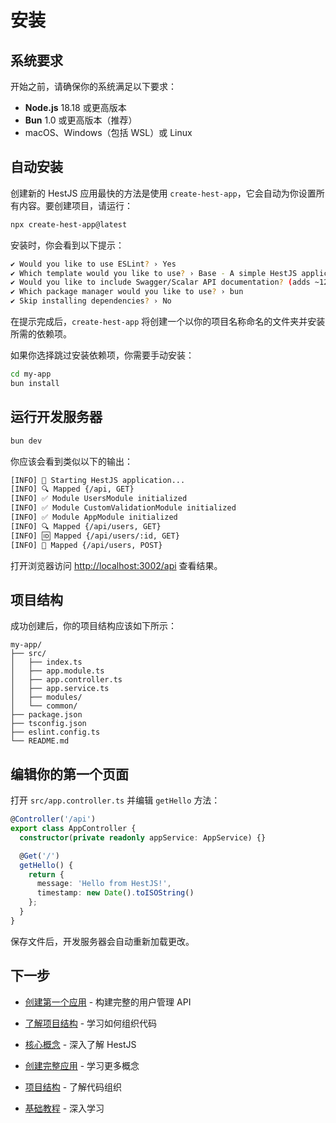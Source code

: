# 安装

## 系统要求

开始之前，请确保你的系统满足以下要求：

- **Node.js** 18.18 或更高版本
- **Bun** 1.0 或更高版本（推荐）
- macOS、Windows（包括 WSL）或 Linux

## 自动安装

创建新的 HestJS 应用最快的方法是使用 `create-hest-app`，它会自动为你设置所有内容。要创建项目，请运行：

```bash
npx create-hest-app@latest
```

安装时，你会看到以下提示：

```bash
✔ Would you like to use ESLint? › Yes
✔ Which template would you like to use? › Base - A simple HestJS application with basic features
✔ Would you like to include Swagger/Scalar API documentation? (adds ~12MB to build size) › No
✔ Which package manager would you like to use? › bun
✔ Skip installing dependencies? › No
```

在提示完成后，`create-hest-app` 将创建一个以你的项目名称命名的文件夹并安装所需的依赖项。

如果你选择跳过安装依赖项，你需要手动安装：

```bash
cd my-app
bun install
```

## 运行开发服务器

```bash
bun dev
```

你应该会看到类似以下的输出：

```bash
[INFO] 🚀 Starting HestJS application...
[INFO] 🔍 Mapped {/api, GET}
[INFO] ✅ Module UsersModule initialized
[INFO] ✅ Module CustomValidationModule initialized  
[INFO] ✅ Module AppModule initialized
[INFO] 🔍 Mapped {/api/users, GET}
[INFO] 🆔 Mapped {/api/users/:id, GET}
[INFO] 📩 Mapped {/api/users, POST}
```

打开浏览器访问 [http://localhost:3002/api](http://localhost:3002/api) 查看结果。

## 项目结构

成功创建后，你的项目结构应该如下所示：

```
my-app/
├── src/
│   ├── index.ts
│   ├── app.module.ts
│   ├── app.controller.ts
│   ├── app.service.ts
│   ├── modules/
│   └── common/
├── package.json
├── tsconfig.json
├── eslint.config.ts
└── README.md
```

## 编辑你的第一个页面

打开 `src/app.controller.ts` 并编辑 `getHello` 方法：

```typescript
@Controller('/api')
export class AppController {
  constructor(private readonly appService: AppService) {}

  @Get('/')
  getHello() {
    return { 
      message: 'Hello from HestJS!',
      timestamp: new Date().toISOString()
    };
  }
}
```

保存文件后，开发服务器会自动重新加载更改。

## 下一步

- [创建第一个应用](./first-application) - 构建完整的用户管理 API
- [了解项目结构](./project-structure) - 学习如何组织代码
- [核心概念](../fundamentals/controllers) - 深入了解 HestJS

- [创建完整应用](./first-application.md) - 学习更多概念
- [项目结构](./project-structure.md) - 了解代码组织
- [基础教程](../fundamentals/controllers.md) - 深入学习
